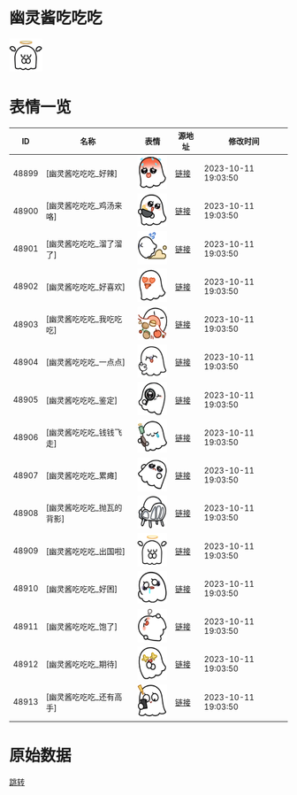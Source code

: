 # 幽灵酱吃吃吃

<img src="./cover.png" height="60" alt="cover" />

# 表情一览

|ID|名称|表情|源地址|修改时间|
|----|----|----|----|----|
|48899|[幽灵酱吃吃吃_好辣]|<img src="./pic/048899_%5B幽灵酱吃吃吃_好辣%5D.png" height="60" alt="好辣"/>|[链接](https://i0.hdslb.com/bfs/garb/66908d89402461d220a5522a6e3beaa85549092d.png)|2023-10-11 19:03:50|
|48900|[幽灵酱吃吃吃_鸡汤来咯]|<img src="./pic/048900_%5B幽灵酱吃吃吃_鸡汤来咯%5D.png" height="60" alt="鸡汤来咯"/>|[链接](https://i0.hdslb.com/bfs/garb/ce89329a15953069fdcc9ad4475e81c56a5aba7a.png)|2023-10-11 19:03:50|
|48901|[幽灵酱吃吃吃_溜了溜了]|<img src="./pic/048901_%5B幽灵酱吃吃吃_溜了溜了%5D.png" height="60" alt="溜了溜了"/>|[链接](https://i0.hdslb.com/bfs/garb/6b5d94a5b58d348bf4073b9703f2cb7fa870a91b.png)|2023-10-11 19:03:50|
|48902|[幽灵酱吃吃吃_好喜欢]|<img src="./pic/048902_%5B幽灵酱吃吃吃_好喜欢%5D.png" height="60" alt="好喜欢"/>|[链接](https://i0.hdslb.com/bfs/garb/8bcee54f7ae59338000c98b124a8a66f6e13155d.png)|2023-10-11 19:03:50|
|48903|[幽灵酱吃吃吃_我吃吃吃]|<img src="./pic/048903_%5B幽灵酱吃吃吃_我吃吃吃%5D.png" height="60" alt="我吃吃吃"/>|[链接](https://i0.hdslb.com/bfs/garb/d722d7d6e514f3ba0f1771d63d370627b5775b2a.png)|2023-10-11 19:03:50|
|48904|[幽灵酱吃吃吃_一点点]|<img src="./pic/048904_%5B幽灵酱吃吃吃_一点点%5D.png" height="60" alt="一点点"/>|[链接](https://i0.hdslb.com/bfs/garb/d3cb1dc41c14a691f0b5ce2e04fde6bf3c4dd5c8.png)|2023-10-11 19:03:50|
|48905|[幽灵酱吃吃吃_鉴定]|<img src="./pic/048905_%5B幽灵酱吃吃吃_鉴定%5D.png" height="60" alt="鉴定"/>|[链接](https://i0.hdslb.com/bfs/garb/773934c8fef42493dc2b11ed0892cf8f98cc2213.png)|2023-10-11 19:03:50|
|48906|[幽灵酱吃吃吃_钱钱飞走]|<img src="./pic/048906_%5B幽灵酱吃吃吃_钱钱飞走%5D.png" height="60" alt="钱钱飞走"/>|[链接](https://i0.hdslb.com/bfs/garb/8b69e42840eee5029939a4c59643d3e42e8c31b1.png)|2023-10-11 19:03:50|
|48907|[幽灵酱吃吃吃_累瘫]|<img src="./pic/048907_%5B幽灵酱吃吃吃_累瘫%5D.png" height="60" alt="累瘫"/>|[链接](https://i0.hdslb.com/bfs/garb/65ff02e2b6ba44f8e6dd3f799b15543c491047ff.png)|2023-10-11 19:03:50|
|48908|[幽灵酱吃吃吃_抛瓦的背影]|<img src="./pic/048908_%5B幽灵酱吃吃吃_抛瓦的背影%5D.png" height="60" alt="抛瓦的背影"/>|[链接](https://i0.hdslb.com/bfs/garb/083553920caf9a0f6c332fa9388c5a216fc2fc4b.png)|2023-10-11 19:03:50|
|48909|[幽灵酱吃吃吃_出国啦]|<img src="./pic/048909_%5B幽灵酱吃吃吃_出国啦%5D.png" height="60" alt="出国啦"/>|[链接](https://i0.hdslb.com/bfs/garb/64be5b02965fa166d210fa6adf85318dff19a43e.png)|2023-10-11 19:03:50|
|48910|[幽灵酱吃吃吃_好困]|<img src="./pic/048910_%5B幽灵酱吃吃吃_好困%5D.png" height="60" alt="好困"/>|[链接](https://i0.hdslb.com/bfs/garb/bbd51b803b4bee42c59ad6190e9612204d87d4e6.png)|2023-10-11 19:03:50|
|48911|[幽灵酱吃吃吃_饱了]|<img src="./pic/048911_%5B幽灵酱吃吃吃_饱了%5D.png" height="60" alt="饱了"/>|[链接](https://i0.hdslb.com/bfs/garb/7949e6b969807f1aea0a03f5801146228ba48811.png)|2023-10-11 19:03:50|
|48912|[幽灵酱吃吃吃_期待]|<img src="./pic/048912_%5B幽灵酱吃吃吃_期待%5D.png" height="60" alt="期待"/>|[链接](https://i0.hdslb.com/bfs/garb/4df0586dab45dfecf123c65eb2590bd979a61f65.png)|2023-10-11 19:03:50|
|48913|[幽灵酱吃吃吃_还有高手]|<img src="./pic/048913_%5B幽灵酱吃吃吃_还有高手%5D.png" height="60" alt="还有高手"/>|[链接](https://i0.hdslb.com/bfs/garb/d5d771eabd02614dbd0f221f3c190f013af5213c.png)|2023-10-11 19:03:50|

# 原始数据

[跳转](./raw.json)

